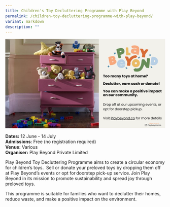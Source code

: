 ```yaml
---
title: Children's Toy Decluttering Programme with Play Beyond
permalink: /children-toy-decluttering-programme-with-play-beyond/
variant: markdown
description: ""
---
```

![](/images/Initiatives/Children_Toy_Decluttering_Programme_with_Play_Beyond.png)

**Dates:** 12 June - 14 July<br>
**Admissions**: Free (no registration required)<br>
**Venue:** Various <br>
**Organiser:** Play Beyond Private Limited

Play Beyond Toy Decluttering Programme aims to create a circular economy for children’s toys.&nbsp; Sell or donate your preloved toys by dropping them off at Play Beyond’s events or opt for doorstep pick-up service. Join Play Beyond in its mission to promote sustainability and spread joy through preloved toys. &nbsp;

This programme is suitable for families who want to declutter their homes, reduce waste, and make a positive impact on the environment.


<a class="btn-link" target="_blank" href="http://www.playbeyond.co/pages/how-to-sell">
	<img src="/images/more-info-btn.png">
</a>

<style>
	.btn-link {
		display: none;
	}
	a.btn-link[target="_blank"]:after {
	display: none;
}
	.btn-link > img {
		width: 100%;
	}
</style>